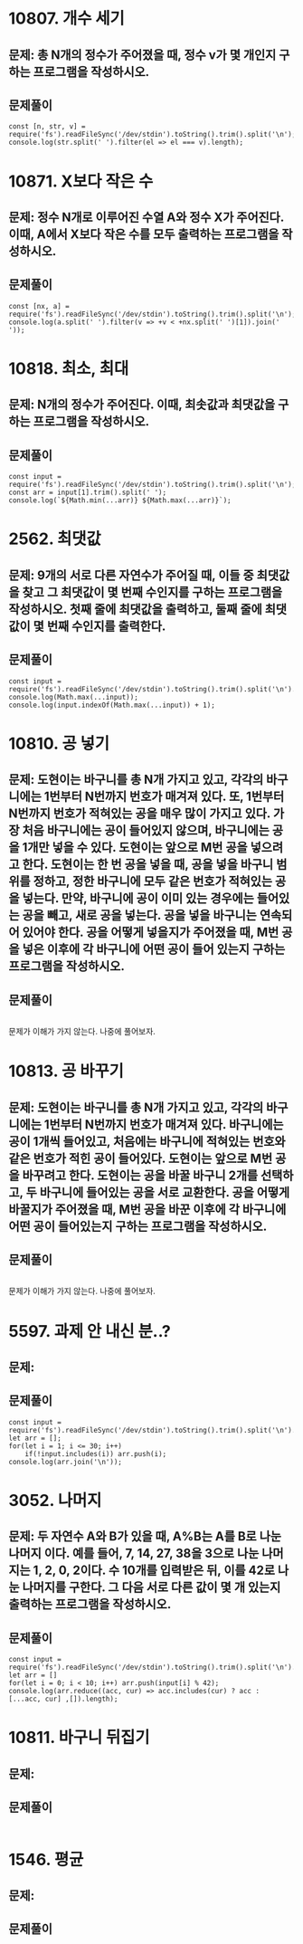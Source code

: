 # 10807. 개수 세기
## 문제: 총 N개의 정수가 주어졌을 때, 정수 v가 몇 개인지 구하는 프로그램을 작성하시오.
## 문제풀이
```
const [n, str, v] = require('fs').readFileSync('/dev/stdin').toString().trim().split('\n');
console.log(str.split(' ').filter(el => el === v).length);
```


# 10871. X보다 작은 수
## 문제: 정수 N개로 이루어진 수열 A와 정수 X가 주어진다. 이때, A에서 X보다 작은 수를 모두 출력하는 프로그램을 작성하시오.
## 문제풀이
```
const [nx, a] = require('fs').readFileSync('/dev/stdin').toString().trim().split('\n');
console.log(a.split(' ').filter(v => +v < +nx.split(' ')[1]).join(' '));
```


# 10818. 최소, 최대
## 문제: N개의 정수가 주어진다. 이때, 최솟값과 최댓값을 구하는 프로그램을 작성하시오.
## 문제풀이
```
const input = require('fs').readFileSync('/dev/stdin').toString().trim().split('\n');
const arr = input[1].trim().split(' ');
console.log(`${Math.min(...arr)} ${Math.max(...arr)}`);
```


# 2562. 최댓값
## 문제: 9개의 서로 다른 자연수가 주어질 때, 이들 중 최댓값을 찾고 그 최댓값이 몇 번째 수인지를 구하는 프로그램을 작성하시오. 첫째 줄에 최댓값을 출력하고, 둘째 줄에 최댓값이 몇 번째 수인지를 출력한다.
## 문제풀이
```
const input = require('fs').readFileSync('/dev/stdin').toString().trim().split('\n').map(Number);
console.log(Math.max(...input));
console.log(input.indexOf(Math.max(...input)) + 1);
```


# 10810. 공 넣기
## 문제: 도현이는 바구니를 총 N개 가지고 있고, 각각의 바구니에는 1번부터 N번까지 번호가 매겨져 있다. 또, 1번부터 N번까지 번호가 적혀있는 공을 매우 많이 가지고 있다. 가장 처음 바구니에는 공이 들어있지 않으며, 바구니에는 공을 1개만 넣을 수 있다. 도현이는 앞으로 M번 공을 넣으려고 한다. 도현이는 한 번 공을 넣을 때, 공을 넣을 바구니 범위를 정하고, 정한 바구니에 모두 같은 번호가 적혀있는 공을 넣는다. 만약, 바구니에 공이 이미 있는 경우에는 들어있는 공을 빼고, 새로 공을 넣는다. 공을 넣을 바구니는 연속되어 있어야 한다. 공을 어떻게 넣을지가 주어졌을 때, M번 공을 넣은 이후에 각 바구니에 어떤 공이 들어 있는지 구하는 프로그램을 작성하시오.
## 문제풀이
```

```
문제가 이해가 가지 않는다. 나중에 풀어보자.


# 10813. 공 바꾸기 
## 문제: 도현이는 바구니를 총 N개 가지고 있고, 각각의 바구니에는 1번부터 N번까지 번호가 매겨져 있다. 바구니에는 공이 1개씩 들어있고, 처음에는 바구니에 적혀있는 번호와 같은 번호가 적힌 공이 들어있다. 도현이는 앞으로 M번 공을 바꾸려고 한다. 도현이는 공을 바꿀 바구니 2개를 선택하고, 두 바구니에 들어있는 공을 서로 교환한다. 공을 어떻게 바꿀지가 주어졌을 때, M번 공을 바꾼 이후에 각 바구니에 어떤 공이 들어있는지 구하는 프로그램을 작성하시오.
## 문제풀이
```
```
문제가 이해가 가지 않는다. 나중에 풀어보자.


# 5597. 과제 안 내신 분..?
## 문제: 
## 문제풀이
```
const input = require('fs').readFileSync('/dev/stdin').toString().trim().split('\n').map(Number);
let arr = [];
for(let i = 1; i <= 30; i++)
    if(!input.includes(i)) arr.push(i);
console.log(arr.join('\n'));
```


# 3052. 나머지
## 문제: 두 자연수 A와 B가 있을 때, A%B는 A를 B로 나눈 나머지 이다. 예를 들어, 7, 14, 27, 38을 3으로 나눈 나머지는 1, 2, 0, 2이다. 수 10개를 입력받은 뒤, 이를 42로 나눈 나머지를 구한다. 그 다음 서로 다른 값이 몇 개 있는지 출력하는 프로그램을 작성하시오.
## 문제풀이
```
const input = require('fs').readFileSync('/dev/stdin').toString().trim().split('\n').map(Number);
let arr = []
for(let i = 0; i < 10; i++) arr.push(input[i] % 42);
console.log(arr.reduce((acc, cur) => acc.includes(cur) ? acc : [...acc, cur] ,[]).length);
```


# 10811. 바구니 뒤집기
## 문제: 
## 문제풀이
```
```


# 1546. 평균
## 문제: 
## 문제풀이
```
```
